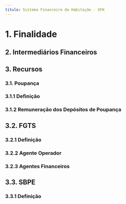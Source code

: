 ```yaml
---
titulo: Sistema Financeiro da Habitação - SFH
---
```


# 1. Finalidade
## 2. Intermediários Financeiros
## 3. Recursos
### 3.1. Poupança
### 3.1.1 Definição
### 3.1.2 Remuneração dos Depósitos de Poupança
## 3.2. FGTS
### 3.2.1 Definição
### 3.2.2 Agente Operador
### 3.2.3 Agentes Financeiros
## 3.3. SBPE
### 3.3.1 Definição
